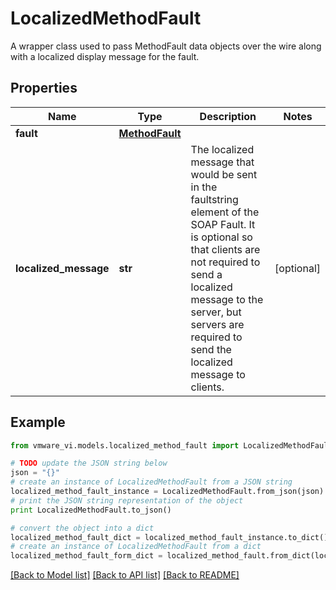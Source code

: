 # LocalizedMethodFault

A wrapper class used to pass MethodFault data objects over the wire along with a localized display message for the fault. 

## Properties
Name | Type | Description | Notes
------------ | ------------- | ------------- | -------------
**fault** | [**MethodFault**](MethodFault.md) |  | 
**localized_message** | **str** | The localized message that would be sent in the faultstring element of the SOAP Fault.  It is optional so that clients are not required to send a localized message to the server, but servers are required to send the localized message to clients.  | [optional] 

## Example

```python
from vmware_vi.models.localized_method_fault import LocalizedMethodFault

# TODO update the JSON string below
json = "{}"
# create an instance of LocalizedMethodFault from a JSON string
localized_method_fault_instance = LocalizedMethodFault.from_json(json)
# print the JSON string representation of the object
print LocalizedMethodFault.to_json()

# convert the object into a dict
localized_method_fault_dict = localized_method_fault_instance.to_dict()
# create an instance of LocalizedMethodFault from a dict
localized_method_fault_form_dict = localized_method_fault.from_dict(localized_method_fault_dict)
```
[[Back to Model list]](../README.md#documentation-for-models) [[Back to API list]](../README.md#documentation-for-api-endpoints) [[Back to README]](../README.md)


